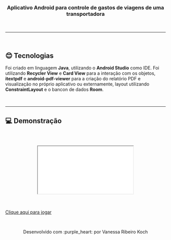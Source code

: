<h3 align="center">Aplicativo Android para controle de gastos de viagens de uma transportadora</h3>

<br />

---
<br />

## 😊 Tecnologias 
Foi criado em linguagem **Java**, utilizando o **Android Studio** como IDE. Foi utilizando **Recycler View** e **Card View** para a interação com os objetos, **itextpdf** e **android-pdf-viewer** para a criação do relatório PDF e visualização no próprio aplicativo ou externamente, layout utilizando **ConstraintLayout** e o bancon de dados **Room**.

<br />

---
## :computer: Demonstração

<br />

<h3 align="center">
  <iframe src="uploads/TruckStarApp.mkv"> 
  </iframe>
</h3>

<br >

[Clique aqui para jogar](https://laughing-jang-8b58e3.netlify.app/)

<br />

<p align="center">Desenvolvido com :purple_heart: por  Vanessa Ribeiro Koch</p>


